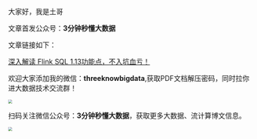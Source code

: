 大家好，我是土哥

文章首发公众号：**3分钟秒懂大数据**

文章链接如下：

[深入解读 Flink SQL 1.13功能点，不入坑血亏！](https://mp.weixin.qq.com/s?__biz=Mzg5NDY3NzIwMA==&mid=2247497193&idx=1&sn=69819b65b150518dec74494cdfdd0063&chksm=c0194c56f76ec540deb6020e6c340fcb89c5f331f6d87f9e3b6127c15fbf16274c2e3c535ce7&token=299008056&lang=zh_CN#rd)

欢迎大家添加我的微信：**threeknowbigdata**,获取PDF文档解压密码，同时拉你进大数据技术交流群！

<img src="https://files.mdnice.com/user/19005/0b6a4942-feba-4469-b59e-6e467d19d59e.png" style="zoom:50%;" />

扫码关注微信公众号：**3分钟秒懂大数据**，获取更多大数据、流计算博文信息。

<img src="https://files.mdnice.com/user/19005/9b74646c-5950-4a72-ba53-f3755c6ed667.png" style="zoom:50%;" />



